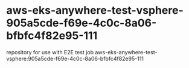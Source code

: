 # aws-eks-anywhere-test-vsphere-905a5cde-f69e-4c0c-8a06-bfbfc4f82e95-111
repository for use with E2E test job aws-eks-anywhere-test-vsphere:905a5cde-f69e-4c0c-8a06-bfbfc4f82e95-111
